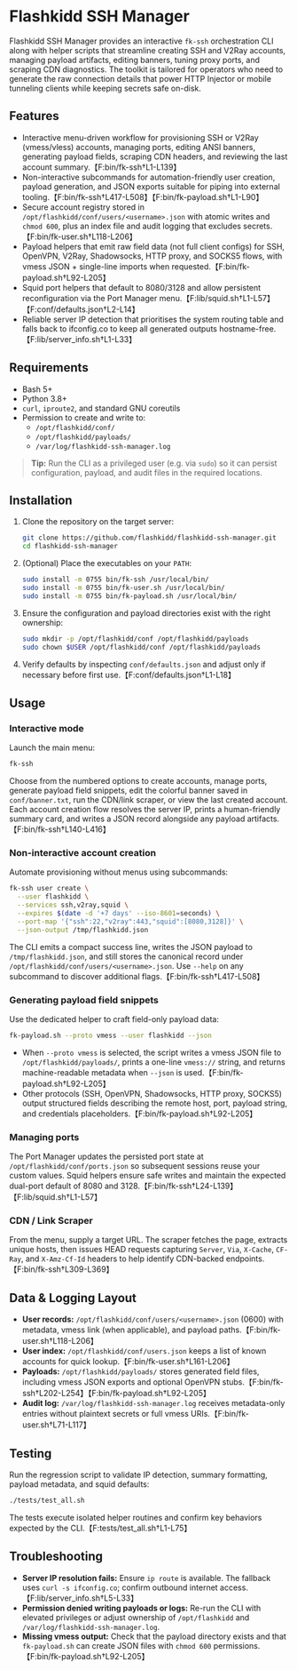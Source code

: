 # Flashkidd SSH Manager

Flashkidd SSH Manager provides an interactive `fk-ssh` orchestration CLI along with helper scripts that streamline creating SSH and V2Ray accounts, managing payload artifacts, editing banners, tuning proxy ports, and scraping CDN diagnostics. The toolkit is tailored for operators who need to generate the raw connection details that power HTTP Injector or mobile tunneling clients while keeping secrets safe on-disk.

## Features

- Interactive menu-driven workflow for provisioning SSH or V2Ray (vmess/vless) accounts, managing ports, editing ANSI banners, generating payload fields, scraping CDN headers, and reviewing the last account summary.【F:bin/fk-ssh†L1-L139】
- Non-interactive subcommands for automation-friendly user creation, payload generation, and JSON exports suitable for piping into external tooling.【F:bin/fk-ssh†L417-L508】【F:bin/fk-payload.sh†L1-L90】
- Secure account registry stored in `/opt/flashkidd/conf/users/<username>.json` with atomic writes and `chmod 600`, plus an index file and audit logging that excludes secrets.【F:bin/fk-user.sh†L118-L206】
- Payload helpers that emit raw field data (not full client configs) for SSH, OpenVPN, V2Ray, Shadowsocks, HTTP proxy, and SOCKS5 flows, with vmess JSON + single-line imports when requested.【F:bin/fk-payload.sh†L92-L205】
- Squid port helpers that default to 8080/3128 and allow persistent reconfiguration via the Port Manager menu.【F:lib/squid.sh†L1-L57】【F:conf/defaults.json†L2-L14】
- Reliable server IP detection that prioritises the system routing table and falls back to ifconfig.co to keep all generated outputs hostname-free.【F:lib/server_info.sh†L1-L33】

## Requirements

- Bash 5+
- Python 3.8+
- `curl`, `iproute2`, and standard GNU coreutils
- Permission to create and write to:
  - `/opt/flashkidd/conf/`
  - `/opt/flashkidd/payloads/`
  - `/var/log/flashkidd-ssh-manager.log`

> **Tip:** Run the CLI as a privileged user (e.g. via `sudo`) so it can persist configuration, payload, and audit files in the required locations.

## Installation

1. Clone the repository on the target server:
   ```bash
   git clone https://github.com/flashkidd/flashkidd-ssh-manager.git
   cd flashkidd-ssh-manager
   ```
2. (Optional) Place the executables on your `PATH`:
   ```bash
   sudo install -m 0755 bin/fk-ssh /usr/local/bin/
   sudo install -m 0755 bin/fk-user.sh /usr/local/bin/
   sudo install -m 0755 bin/fk-payload.sh /usr/local/bin/
   ```
3. Ensure the configuration and payload directories exist with the right ownership:
   ```bash
   sudo mkdir -p /opt/flashkidd/conf /opt/flashkidd/payloads
   sudo chown $USER /opt/flashkidd/conf /opt/flashkidd/payloads
   ```
4. Verify defaults by inspecting `conf/defaults.json` and adjust only if necessary before first use.【F:conf/defaults.json†L1-L18】

## Usage

### Interactive mode

Launch the main menu:
```bash
fk-ssh
```

Choose from the numbered options to create accounts, manage ports, generate payload field snippets, edit the colorful banner saved in `conf/banner.txt`, run the CDN/link scraper, or view the last created account. Each account creation flow resolves the server IP, prints a human-friendly summary card, and writes a JSON record alongside any payload artifacts.【F:bin/fk-ssh†L140-L416】

### Non-interactive account creation

Automate provisioning without menus using subcommands:
```bash
fk-ssh user create \
  --user flashkidd \
  --services ssh,v2ray,squid \
  --expires $(date -d '+7 days' --iso-8601=seconds) \
  --port-map '{"ssh":22,"v2ray":443,"squid":[8080,3128]}' \
  --json-output /tmp/flashkidd.json
```
The CLI emits a compact success line, writes the JSON payload to `/tmp/flashkidd.json`, and still stores the canonical record under `/opt/flashkidd/conf/users/<username>.json`. Use `--help` on any subcommand to discover additional flags.【F:bin/fk-ssh†L417-L508】

### Generating payload field snippets

Use the dedicated helper to craft field-only payload data:
```bash
fk-payload.sh --proto vmess --user flashkidd --json
```
- When `--proto vmess` is selected, the script writes a vmess JSON file to `/opt/flashkidd/payloads/`, prints a one-line `vmess://` string, and returns machine-readable metadata when `--json` is used.【F:bin/fk-payload.sh†L92-L205】
- Other protocols (SSH, OpenVPN, Shadowsocks, HTTP proxy, SOCKS5) output structured fields describing the remote host, port, payload string, and credentials placeholders.【F:bin/fk-payload.sh†L92-L205】

### Managing ports

The Port Manager updates the persisted port state at `/opt/flashkidd/conf/ports.json` so subsequent sessions reuse your custom values. Squid helpers ensure safe writes and maintain the expected dual-port default of 8080 and 3128.【F:bin/fk-ssh†L24-L139】【F:lib/squid.sh†L1-L57】

### CDN / Link Scraper

From the menu, supply a target URL. The scraper fetches the page, extracts unique hosts, then issues HEAD requests capturing `Server`, `Via`, `X-Cache`, `CF-Ray`, and `X-Amz-Cf-Id` headers to help identify CDN-backed endpoints.【F:bin/fk-ssh†L309-L369】

## Data & Logging Layout

- **User records:** `/opt/flashkidd/conf/users/<username>.json` (0600) with metadata, vmess link (when applicable), and payload paths.【F:bin/fk-user.sh†L118-L206】
- **User index:** `/opt/flashkidd/conf/users.json` keeps a list of known accounts for quick lookup.【F:bin/fk-user.sh†L161-L206】
- **Payloads:** `/opt/flashkidd/payloads/` stores generated field files, including vmess JSON exports and optional OpenVPN stubs.【F:bin/fk-ssh†L202-L254】【F:bin/fk-payload.sh†L92-L205】
- **Audit log:** `/var/log/flashkidd-ssh-manager.log` receives metadata-only entries without plaintext secrets or full vmess URIs.【F:bin/fk-user.sh†L71-L117】

## Testing

Run the regression script to validate IP detection, summary formatting, payload metadata, and squid defaults:
```bash
./tests/test_all.sh
```
The tests execute isolated helper routines and confirm key behaviors expected by the CLI.【F:tests/test_all.sh†L1-L75】

## Troubleshooting

- **Server IP resolution fails:** Ensure `ip route` is available. The fallback uses `curl -s ifconfig.co`; confirm outbound internet access.【F:lib/server_info.sh†L5-L33】
- **Permission denied writing payloads or logs:** Re-run the CLI with elevated privileges or adjust ownership of `/opt/flashkidd` and `/var/log/flashkidd-ssh-manager.log`.
- **Missing vmess output:** Check that the payload directory exists and that `fk-payload.sh` can create JSON files with `chmod 600` permissions.【F:bin/fk-payload.sh†L92-L205】

